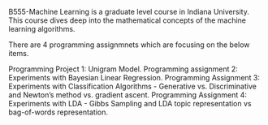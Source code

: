B555-Machine Learning is a graduate level course in Indiana University. This course dives deep into the mathematical concepts of the machine learning algorithms.

There are 4 programming assignmnets which are focusing on the below items.

Programming Project 1: Unigram Model.
Programming assignment 2: Experiments with Bayesian Linear Regression.
Programming Assignment 3: Experiments with Classification Algorithms - Generative vs. Discriminative and Newton’s method vs. gradient ascent.
Programming Assignment 4: Experiments with LDA - Gibbs Sampling and LDA topic representation vs bag-of-words representation.

